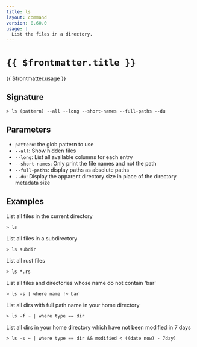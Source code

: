 ```yaml
---
title: ls
layout: command
version: 0.60.0
usage: |
  List the files in a directory.
---
```


# `{{ $frontmatter.title }}`

<div style='white-space: pre-wrap;'>{{ $frontmatter.usage }}</div>

## Signature

```> ls (pattern) --all --long --short-names --full-paths --du```

## Parameters

 -  `pattern`: the glob pattern to use
 -  `--all`: Show hidden files
 -  `--long`: List all available columns for each entry
 -  `--short-names`: Only print the file names and not the path
 -  `--full-paths`: display paths as absolute paths
 -  `--du`: Display the apparent directory size in place of the directory metadata size

## Examples

List all files in the current directory
```shell
> ls
```

List all files in a subdirectory
```shell
> ls subdir
```

List all rust files
```shell
> ls *.rs
```

List all files and directories whose name do not contain 'bar'
```shell
> ls -s | where name !~ bar
```

List all dirs with full path name in your home directory
```shell
> ls -f ~ | where type == dir
```

List all dirs in your home directory which have not been modified in 7 days
```shell
> ls -s ~ | where type == dir && modified < ((date now) - 7day)
```
